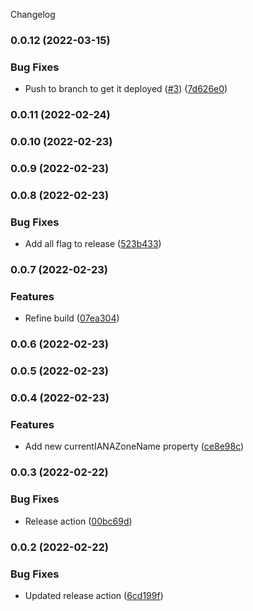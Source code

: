Changelog
### 0.0.12 (2022-03-15)


### Bug Fixes

* Push to branch to get it deployed ([#3](https://github.com/cutterbl/moment-extension/issues/3)) ([7d626e0](https://github.com/cutterbl/moment-extension/commit/7d626e02396c049150b9d8dbf62726b8ddd349f6))

### 0.0.11 (2022-02-24)

### 0.0.10 (2022-02-23)

### 0.0.9 (2022-02-23)

### 0.0.8 (2022-02-23)


### Bug Fixes

* Add all flag to release ([523b433](https://github.com/cutterbl/moment-extension/commit/523b4334e5c568df6b6cf6b7a2f259501ad1e786))

### 0.0.7 (2022-02-23)


### Features

* Refine build ([07ea304](https://github.com/cutterbl/moment-extension/commit/07ea304bf3b05e3678b73466bb299f9599363b26))

### 0.0.6 (2022-02-23)

### 0.0.5 (2022-02-23)

### 0.0.4 (2022-02-23)


### Features

* Add new currentIANAZoneName property ([ce8e98c](https://github.com/cutterbl/moment-extension/commit/ce8e98cf0aa0790f595c2d590f7de3617524806d))

### 0.0.3 (2022-02-22)


### Bug Fixes

* Release action ([00bc69d](https://github.com/cutterbl/moment-extension/commit/00bc69d290f8a9f9b5e9ad97c23888556693b63c))

### 0.0.2 (2022-02-22)


### Bug Fixes

* Updated release action ([6cd199f](https://github.com/cutterbl/moment-extension/commit/6cd199f99764e21867c9d972e6fdc0fd68f09aac))
